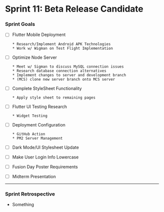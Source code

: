 # Sprint 11: Beta Release Candidate

### Sprint Goals
- [ ] Flutter Mobile Deployment

      * Research/Implement Android APK Technologies
      * Work w/ Wigman on Test Flight Implementation
- [ ] Optimize Node Server

      * Meet w/ Sigman to discuss MySQL connection issues
      * Research database connection alternatives
      * Implement changes to server and development branch
      * (MCS) clone new server branch onto MCS server
- [ ] Complete StyleSheet Functionality

      * Apply style sheet to remaining pages
- [ ] Flutter UI Testing Research

      * Widget Testing
- [ ] Deployment Configuration
      
      * GitHub Action
      * PM2 Server Management
- [ ] Dark Mode/UI Stylesheet Update
- [ ] Make User Login Info Lowercase
- [ ] Fusion Day Poster Requirements
- [ ] Midterm Presentation
---




### Sprint Retrospective
* Something 
